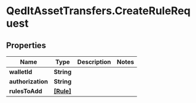 # QedItAssetTransfers.CreateRuleRequest

## Properties
Name | Type | Description | Notes
------------ | ------------- | ------------- | -------------
**walletId** | **String** |  | 
**authorization** | **String** |  | 
**rulesToAdd** | [**[Rule]**](Rule.md) |  | 


